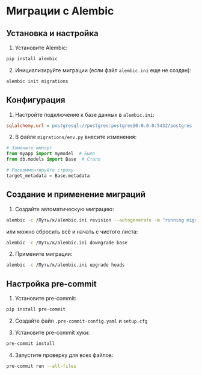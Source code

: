 # Миграции с Alembic

## Установка и настройка

1. Установите Alembic:
```bash
pip install alembic
```

2. Инициализируйте миграции (если файл `alembic.ini` еще не создан):
```bash
alembic init migrations
```

## Конфигурация

1. Настройте подключение к базе данных в `alembic.ini`:
```ini
sqlalchemy.url = postgresql://postgres:postgres@0.0.0.0:5432/postgres
```

2. В файле `migrations/env.py` внесите изменения:
```python
# Замените импорт
from myapp import mymodel  # Было
from db.models import Base  # Стало

# Раскомментируйте строку
target_metadata = Base.metadata
```

## Создание и применение миграций

1. Создайте автоматическую миграцию:
```bash
alembic -c /Путь/к/alembic.ini revision --autogenerate -m "running migrations"
```
или можно сбросить всё и начать с чистого листа:
```bash
alembic -c /Путь/к/alembic.ini downgrade base
```

2. Примените миграции:
```bash
alembic -c /Путь/к/alembic.ini upgrade heads
```

## Настройка pre-commit

1. Установите pre-commit:
```bash
pip install pre-commit
```

2. Создайте файл `.pre-commit-config.yaml` и `setup.cfg`

3. Установите pre-commit хуки:
```bash
pre-commit install
```

4. Запустите проверку для всех файлов:
```bash
pre-commit run --all-files
```

